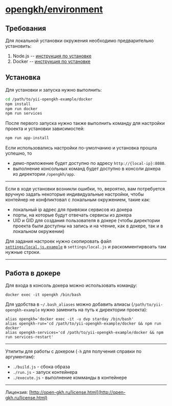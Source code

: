 # [opengkh/environment](https://hub.docker.com/r/opengkh/environment/)

## Требования

Для локальной установки окружения необходимо предварительно установить:

1. Node.js -- [инструкция по установке](https://nodejs.org/en/download/package-manager/)
2. Docker -- [инструкция по установке](https://docs.docker.com/engine/installation/)

## Установка

Для установки и запуска нужно выполнить:

```sh
cd /path/to/yii-opengkh-example/docker
npm install
npm run docker
npm run services
```

После первого запуска нужно также выполнить команду для настройки проекта и установки зависимостей:

```sh
npm run app-install
```

Если использовались настройки по-умолчанию и установка прошла успешно, то 

- демо-приложение будет доступно по адресу `http://{local-ip}:8080`.
- выполнение консольных команд будет доступно в консоли докера из директории `/opengkh/app`.

---

Если в ходе установки возникли ошибки, то, вероятно, вам потребуется вручную задать некоторые индивидуальные настройки, чтобы контейнер не конфликтовал с локальным окружением, такие как:

- локальный ip адрес для привязки сервисов из докера
- порты, на которые будут отвечать сервисы из докера
- UID и GID для создания пользователя в докере (чтобы директории проекта были доступны на запись и на чтение, как в докере, так и в локальном окружении)

Для задания настроек нужно скопировать файл [`settings/local.js.example`](settings/local.js.example) в `settings/local.js` и раскомментирвоать там нужные строки.

---

## Работа в докере

Для входа в консоль докера можно использовать команду:

`docker exec -it opengkh /bin/bash`

Для удобства в `~/.bash_aliases` можно добавить алиасы (`/path/to/yii-opengkh-example` нужно заменить на путь к директории проекта):

```
alias opengkh='docker exec -it -u dvp starday /bin/bash'
alias opengkh-run='cd /path/to/yii-opengkh-example/docker && npm run docker'
alias opengkh-services='cd /path/to/yii-opengkh-example/docker && npm run services-restart'
```

---

Утилиты для работы с докером (`-h` для получения справки по аргументам):

- `./build.js` - сбока образа
- `./run.js` - запуск контейнера
- `./execute.js` - выполнение комманды в контейнере

---
 
Лицензия: [http://open-gkh.ru/license.html](http://open-gkh.ru/license.html)